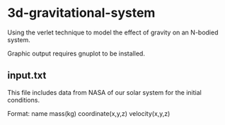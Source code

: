 # 3d-gravitational-system

Using the verlet technique to model the effect of gravity on an N-bodied system.

Graphic output requires gnuplot to be installed.

## input.txt

This file includes data from NASA of our solar system for the initial conditions.

Format: name   mass(kg)   coordinate(x,y,z)   velocity(x,y,z)
